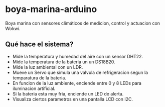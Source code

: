 # boya-marina-arduino
Boya marina con sensores climáticos de medicion, control y actuacion con Wokwi.

## Qué hace el sistema?
- Mide la temperatura y humedad del aire con un sensor DHT22.
- Mide la temperatura de la bateria un un DS18B20.
- Mide la luz ambiental con un LDR.
- Mueve un Servo que simula una valvula de refrigeracion segun la temparatura de la bateria.
- En funcion de la luz ambiente, enciende entre 0 y 8 LEDs para iluminacion artificial.
- Si la bateria esta muy fria, enciende un LED de alerta.
- Visualiza ciertos parametros en una pantalla LCD con I2C.
